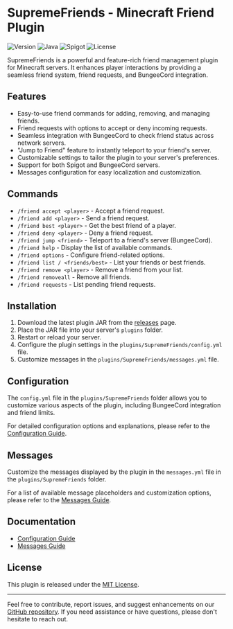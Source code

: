 # SupremeFriends - Minecraft Friend Plugin

![Version](https://img.shields.io/badge/version-1.0-brightgreen.svg)
![Java](https://img.shields.io/badge/java-1.8%2B-blue.svg)
![Spigot](https://img.shields.io/badge/spigot-1.17%2B-blue.svg)
![License](https://img.shields.io/badge/license-MIT-blue.svg)

SupremeFriends is a powerful and feature-rich friend management plugin for Minecraft servers. It enhances player interactions by providing a seamless friend system, friend requests, and BungeeCord integration.

## Features

- Easy-to-use friend commands for adding, removing, and managing friends.
- Friend requests with options to accept or deny incoming requests.
- Seamless integration with BungeeCord to check friend status across network servers.
- "Jump to Friend" feature to instantly teleport to your friend's server.
- Customizable settings to tailor the plugin to your server's preferences.
- Support for both Spigot and BungeeCord servers.
- Messages configuration for easy localization and customization.

## Commands

- `/friend accept <player>` - Accept a friend request.
- `/friend add <player>` - Send a friend request.
- `/friend best <player>` - Get the best friend of a player.
- `/friend deny <player>` - Deny a friend request.
- `/friend jump <friend>` - Teleport to a friend's server (BungeeCord).
- `/friend help` - Display the list of available commands.
- `/friend options` - Configure friend-related options.
- `/friend list / <friends/best>` - List your friends or best friends.
- `/friend remove <player>` - Remove a friend from your list.
- `/friend removeall` - Remove all friends.
- `/friend requests` - List pending friend requests.

## Installation

1. Download the latest plugin JAR from the [releases](https://github.com/yourusername/SupremeFriends/releases) page.
2. Place the JAR file into your server's `plugins` folder.
3. Restart or reload your server.
4. Configure the plugin settings in the `plugins/SupremeFriends/config.yml` file.
5. Customize messages in the `plugins/SupremeFriends/messages.yml` file.

## Configuration

The `config.yml` file in the `plugins/SupremeFriends` folder allows you to customize various aspects of the plugin, including BungeeCord integration and friend limits.

For detailed configuration options and explanations, please refer to the [Configuration Guide](docs/configuration.md).

## Messages

Customize the messages displayed by the plugin in the `messages.yml` file in the `plugins/SupremeFriends` folder.

For a list of available message placeholders and customization options, please refer to the [Messages Guide](docs/messages.md).

## Documentation

- [Configuration Guide](docs/configuration.md)
- [Messages Guide](docs/messages.md)

## License

This plugin is released under the [MIT License](LICENSE.md).

---

Feel free to contribute, report issues, and suggest enhancements on our [GitHub repository](https://github.com/yourusername/SupremeFriends). If you need assistance or have questions, please don't hesitate to reach out.
